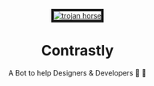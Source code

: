 
<p align="center">
  <a href='https://github.com/onionj/pybotnet' target='_blank'><img src='https://github.com/onionj/Contrastly/blob/main/img.jpg' border='5' alt='trojan horse'/></a>  <h1 align="center">Contrastly</h1>
  
  <p align="center">A Bot to help Designers & Developers 🎨 🤖 </p>
